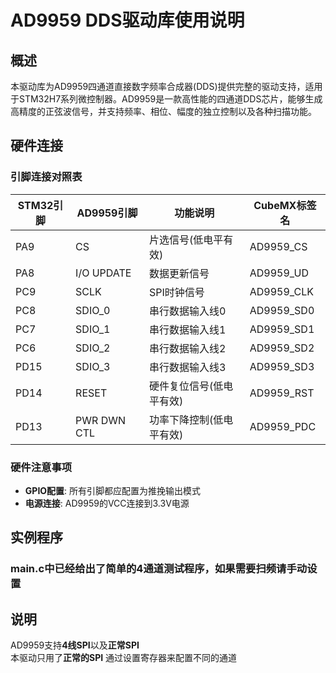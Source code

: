 # AD9959 DDS驱动库使用说明

## 概述
本驱动库为AD9959四通道直接数字频率合成器(DDS)提供完整的驱动支持，适用于STM32H7系列微控制器。AD9959是一款高性能的四通道DDS芯片，能够生成高精度的正弦波信号，并支持频率、相位、幅度的独立控制以及各种扫描功能。

## 硬件连接
### 引脚连接对照表
| STM32引脚 | AD9959引脚 | 功能说明 | CubeMX标签名 |
|-----------|------------|----------|--------------|
| PA9       | CS         | 片选信号(低电平有效) | AD9959_CS |
| PA8       | I/O UPDATE | 数据更新信号 | AD9959_UD |
| PC9       | SCLK       | SPI时钟信号 | AD9959_CLK |
| PC8       | SDIO_0     | 串行数据输入线0 | AD9959_SD0 |
| PC7       | SDIO_1     | 串行数据输入线1 | AD9959_SD1 |
| PC6       | SDIO_2     | 串行数据输入线2 | AD9959_SD2 |
| PD15      | SDIO_3     | 串行数据输入线3 | AD9959_SD3 |
| PD14      | RESET      | 硬件复位信号(低电平有效) | AD9959_RST |
| PD13      | PWR DWN CTL| 功率下降控制(低电平有效) | AD9959_PDC |

### 硬件注意事项
- **GPIO配置**: 所有引脚都应配置为推挽输出模式
- **电源连接**: AD9959的VCC连接到3.3V电源

## 实例程序
### main.c中已经给出了简单的4通道测试程序，如果需要扫频请手动设置

## 说明
AD9959支持**4线SPI**以及**正常SPI**  
本驱动只用了**正常的SPI**
通过设置寄存器来配置不同的通道
